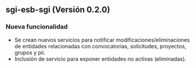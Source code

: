 ## sgi-esb-sgi (Versión 0.2.0)

### Nueva funcionalidad
* Se crean nuevos servicios para notificar modificaciones/eliminaciones de entidades relacionadas con convocatorias, solicitudes, proyectos, grupos y pii.
* Inclusión de servicio para exponer entidades no activas (eliminadas).
